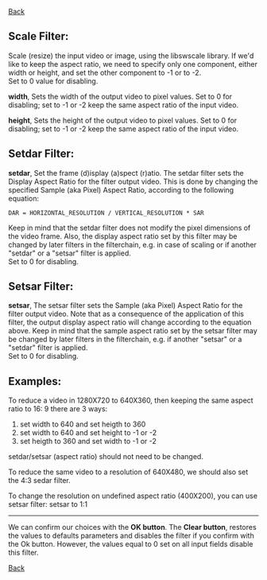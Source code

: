 [Back](../videomass2_use.md)

## Scale Filter:

Scale (resize) the input video or image, using the libswscale library. If we'd like to keep the aspect ratio, we need to specify 
only one component, either width or height, and set the other component to -1 or to -2.   
Set to 0 value for disabling.   

**width**, Sets the width of the output video to pixel values. Set to 0 for disabling; set to -1 or -2 keep the same 
aspect ratio of the input video.   

**height**, Sets the height of the output video to pixel values. Set to 0 for disabling; set to -1 or -2 keep the same 
aspect ratio of the input video. 

## Setdar Filter:

**setdar**, Set the frame (d)isplay (a)spect (r)atio. The setdar filter sets the Display Aspect Ratio for the filter 
output video. This is done by changing the specified Sample (aka Pixel) Aspect Ratio, according to the following equation: 
``` 
DAR = HORIZONTAL_RESOLUTION / VERTICAL_RESOLUTION * SAR
```  
Keep in mind that the setdar filter does not modify the pixel dimensions of the video frame. Also, the display aspect ratio 
set by this filter may be changed by later filters in the filterchain, e.g. in case of scaling or if another "setdar" or a 
"setsar" filter is applied.   
Set to 0 for disabling.   

## Setsar Filter:

**setsar**, The setsar filter sets the Sample (aka Pixel) Aspect Ratio for the filter output video. Note that as a 
consequence of the application of this filter, the output display aspect ratio will change according to the equation 
above. Keep in mind that the sample aspect ratio set by the setsar filter may be changed by later filters in the filterchain, 
e.g. if another "setsar" or a "setdar" filter is applied.   
Set to 0 for disabling.

## Examples:

To reduce a video in 1280X720 to 640X360, then keeping the same aspect ratio to 16: 9 there are 3 ways:

1) set width to 640 and set heigth to 360   
2) set width to 640 and set height to -1 or -2   
3) set heigth to 360 and set width to -1 or -2   

setdar/setsar (aspect ratio) should not need to be changed.   

To reduce the same video to a resolution of 640X480, we should also set the 4:3 sedar filter.   

To change the resolution on undefined aspect ratio (400X200), you can use setsar filter:
setsar to 1:1   

----------------------
We can confirm our choices with the **OK button**.
The **Clear button**, restores the values to defaults parameters and disables the filter if you confirm with the Ok button. 
However, the values equal to 0 set on all input fields disable this filter.

[Back](../videomass2_use.md)
